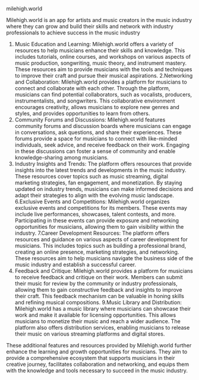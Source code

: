 milehigh.world

Milehigh.world is an app for artists and music creators in the music industry where they can grow and build their skills and network with industry professionals to achieve success in the music industry 

1. Music Education and Learning:
Milehigh.world offers a variety of resources to help musicians enhance their skills and knowledge. This includes tutorials, online courses, and workshops on various aspects of music production, songwriting, music theory, and instrument mastery. These resources aim to provide musicians with the tools and techniques to improve their craft and pursue their musical aspirations.
2.Networking and Collaboration:
Milehigh.world provides a platform for musicians to connect and collaborate with each other. Through the platform, musicians can find potential collaborators, such as vocalists, producers, instrumentalists, and songwriters. This collaborative environment encourages creativity, allows musicians to explore new genres and styles, and provides opportunities to learn from others.
4. Community Forums and Discussions:
Milehigh.world features community forums and discussion boards where musicians can engage in conversations, ask questions, and share their experiences. These forums provide a space for musicians to connect with like-minded individuals, seek advice, and receive feedback on their work. Engaging in these discussions can foster a sense of community and enable knowledge-sharing among musicians.
5. Industry Insights and Trends:
The platform offers resources that provide insights into the latest trends and developments in the music industry. These resources cover topics such as music streaming, digital marketing strategies, fan engagement, and monetization. By staying updated on industry trends, musicians can make informed decisions and adapt their strategies to align with the evolving music landscape.
6.Exclusive Events and Competitions:
Milehigh.world organizes exclusive events and competitions for its members. These events may include live performances, showcases, talent contests, and more. Participating in these events can provide exposure and networking opportunities for musicians, allowing them to gain visibility within the industry.
7.Career Development Resources:
The platform offers resources and guidance on various aspects of career development for musicians. This includes topics such as building a professional brand, creating an online presence, marketing strategies, and networking. These resources aim to help musicians navigate the business side of the music industry and establish a successful career.
8. Feedback and Critique:
Milehigh.world provides a platform for musicians to receive feedback and critique on their work. Members can submit their music for review by the community or industry professionals, allowing them to gain constructive feedback and insights to improve their craft. This feedback mechanism can be valuable in honing skills and refining musical compositions.
9.Music Library and Distribution:
Milehigh.world has a music library where musicians can showcase their work and make it available for licensing opportunities. This allows musicians to monetize their music and reach a wider audience. The platform also offers distribution services, enabling musicians to release their music on various streaming platforms and digital stores.

These additional features and resources provided by Milehigh.world further enhance the learning and growth opportunities for musicians. They aim to provide a comprehensive ecosystem that supports musicians in their creative journey, facilitates collaboration and networking, and equips them with the knowledge and tools necessary to succeed in the music industry.



